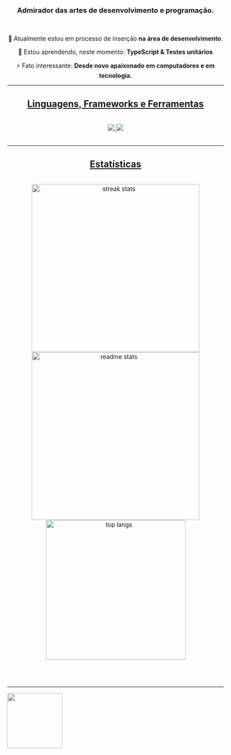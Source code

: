<h3 align="center">Admirador das artes de desenvolvimento e programação.</h3>

<br/>

<div align="center">
 
 🔭 Atualmente estou em processo de inserção **na área de desenvolvimento**.
 
 🌱 Estou aprendendo, neste momento: **TypeScript & Testes unitários**
 
 ⚡ Fato interessante: **Desde novo apaixonado em computadores e em tecnologia.**

 </div>
  </a>
  <a href="https://github.com/igorf08" target="_blank">
  </a>
</div>
<div align="center">
  <a href="https://linkedin.com/in/igor-fabiano" target="_blank">
</div>
 <hr/>
 
<h2 align="center"> Linguagens, Frameworks e Ferramentas </h2>
<br/>
<div align="center">
    <img src="https://skillicons.dev/icons?i=react,vscode,github,tailwind,git" />
    <img src="https://skillicons.dev/icons?i=nodejs,javascript,typescript,jest"/><br>
</div>

<br/>
<hr/>

<h2 align="center"> Estatísticas </h2>
<br>
<div align=center>
  <img width=390 src="https://github-readme-streak-stats-salesp07.vercel.app/?user=igorf08&count_private=true&theme=react&border_radius=10" alt="streak stats"/>
  <img width=390 src="https://github-readme-stats-salesp07.vercel.app/api?username=igorf08&count_private=true&show_icons=false&theme=react&rank_icon=github&border_radius=10" alt="readme stats" />
  <br/>
  <img width=325 align="center" src="https://github-readme-stats-salesp07.vercel.app/api/top-langs/?username=igorf08&hide=HTML&langs_count=8&layout=compact&theme=react&border_radius=10&size_weight=0.5&count_weight=0.5&exclude_repo=github-readme-stats" alt="top langs" />
</div>

<br/><br/>

<hr/>
<img  width=128 src="https://camo.githubusercontent.com/3112e3cffc537088a65de2f44ba21dc48973de3d9c914fe8393a9f228edc2a71/68747470733a2f2f6d656469612e74656e6f722e636f6d2f696d616765732f64313232393435333263656330643565623334326264356635376335323562642f74656e6f722e676966">
<br/>
